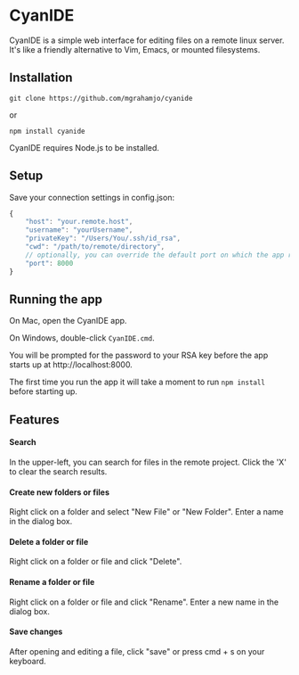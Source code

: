 # CyanIDE

CyanIDE is a simple web interface for editing files on a remote linux server. It's like a friendly alternative to Vim, Emacs, or mounted filesystems.

## Installation

```
git clone https://github.com/mgrahamjo/cyanide
```

or

```
npm install cyanide
```

CyanIDE requires Node.js to be installed.

## Setup

Save your connection settings in config.json:

```javascript
{
	"host": "your.remote.host",
	"username": "yourUsername",
	"privateKey": "/Users/You/.ssh/id_rsa",
	"cwd": "/path/to/remote/directory",
	// optionally, you can override the default port on which the app runs:
	"port": 8000
}
```

## Running the app

On Mac, open the CyanIDE app.

On Windows, double-click `CyanIDE.cmd`.

You will be prompted for the password to your RSA key before the app starts up at http://localhost:8000.

The first time you run the app it will take a moment to run `npm install` before starting up.

## Features

#### Search

In the upper-left, you can search for files in the remote project. Click the 'X' to clear the search results.

#### Create new folders or files

Right click on a folder and select "New File" or "New Folder". Enter a name in the dialog box.

#### Delete a folder or file

Right click on a folder or file and click "Delete".

#### Rename a folder or file

Right click on a folder or file and click "Rename". Enter a new name in the dialog box.

#### Save changes

After opening and editing a file, click "save" or press cmd + s on your keyboard.